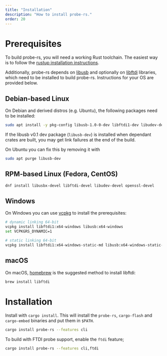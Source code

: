 ```yaml
---
title: "Installation"
description: "How to install probe-rs."
order: 20
---
```



# Prerequisites

To build probe-rs, you will need a working Rust toolchain. The easiest way is to follow the [rustup installation instructions](https://rustup.rs).

Additionally, probe-rs depends on [libusb](https://libusb.info/) and optionally on [libftdi](https://www.intra2net.com/en/developer/libftdi/) libraries, which need to be installed to build probe-rs. Instructions for your OS are provided below.

## Debian-based Linux

On Debian and derived distros (e.g. Ubuntu), the following packages need to be installed:

```bash
sudo apt install -y pkg-config libusb-1.0-0-dev libftdi1-dev libudev-dev libssl-dev
```

If the libusb v0.1 dev package (`libusb-dev`) is installed when dependant crates are built, you may get link failures at the end of the build.

On Ubuntu you can fix this by removing it with

```bash
sudo apt purge libusb-dev
```

## RPM-based Linux (Fedora, CentOS)

```bash
dnf install libusbx-devel libftdi-devel libudev-devel openssl-devel
```

## Windows

On Windows you can use [vcpkg](https://github.com/microsoft/vcpkg/#quick-start-windows) to install the prerequisites:

```bash
# dynamic linking 64-bit
vcpkg install libftdi1:x64-windows libusb:x64-windows
set VCPKGRS_DYNAMIC=1

# static linking 64-bit
vcpkg install libftdi1:x64-windows-static-md libusb:x64-windows-static-md
```

## macOS

On macOS, [homebrew](https://brew.sh/) is the suggested method to install libftdi:

```bash
brew install libftdi
```

# Installation

Install with `cargo install`. This will install the `probe-rs`, `cargo-flash` and `cargo-embed` binaries and put them in `$PATH`.

```bash
cargo install probe-rs --features cli
```

To build with FTDI probe support, enable the `ftdi` feature;

```bash
cargo install probe-rs --features cli,ftdi
```